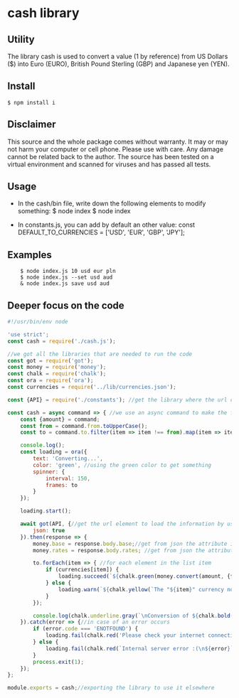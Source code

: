 # cash library

## Utility
The library cash is used to convert a value (1 by reference) from US Dollars ($) into Euro (EURO), British Pound Sterling (GBP) and Japanese yen (YEN).

## Install 

```
$ npm install i
```

## Disclaimer

This source and the whole package comes without warranty. It may or may not harm your computer or cell phone. Please use with care. Any damage cannot 
be related back to the author. The source has been tested on a virtual environment and scanned for viruses and has passed all tests.

## Usage

- In the cash/bin file, write down the following elements to modify something:
		$ node index <amount> <from> <to>
		$ node index <options>

- In constants.js, you can add by default an other value:
const DEFAULT_TO_CURRENCIES = ['USD', 'EUR', 'GBP', 'JPY'];

## Examples

		$ node index.js 10 usd eur pln
		$ node index.js --set usd aud
		& node index.js save usd aud

## Deeper focus on the code
```js
#!/usr/bin/env node

'use strict';
const cash = require('./cash.js');

//we got all the libraries that are needed to run the code
const got = require('got');
const money = require('money');
const chalk = require('chalk');
const ora = require('ora');
const currencies = require('../lib/currencies.json');

const {API} = require('./constants'); //get the library where the url can be found

const cash = async command => { //we use an async command to make the function wait each time at each request the result
	const {amount} = command;
	const from = command.from.toUpperCase(); 
	const to = command.to.filter(item => item !== from).map(item => item.toUpperCase());

	console.log();
	const loading = ora({
		text: 'Converting...',
		color: 'green', //using the green color to get something
		spinner: {
			interval: 150,
			frames: to
		}
	});

	loading.start();

	await got(API, {//get the url element to load the information by using a require request
		json: true
	}).then(response => {
		money.base = response.body.base;//get from json the attribute in the body bracket to have the "base" element
		money.rates = response.body.rates; //get from json the attribute in the body bracket to have the "rate" element 

		to.forEach(item => { //for each element in the list item
			if (currencies[item]) {
				loading.succeed(`${chalk.green(money.convert(amount, {from, to: item}).toFixed(3))} ${`(${item})`} ${currencies[item]}`); //convert the amount givent into different currencies
			} else {
				loading.warn(`${chalk.yellow(`The "${item}" currency not found `)}`); //if the loading process was not a success then there is no currency conversion available
			}
		});

		console.log(chalk.underline.gray(`\nConversion of ${chalk.bold(from)} ${chalk.bold(amount)}`)); //Diplay the result in green with the initial amount to the currencies values
	}).catch(error => {//in case of an error occurs
		if (error.code === 'ENOTFOUND') { 
			loading.fail(chalk.red('Please check your internet connection!\n'));//message displayed to let the user know that the internet connection is bad
		} else {
			loading.fail(chalk.red(`Internal server error :(\n${error}`));//otherwise it's an error that is not linked with the internet connection
		}
		process.exit(1);
	});
};

module.exports = cash;//exporting the library to use it elsewhere